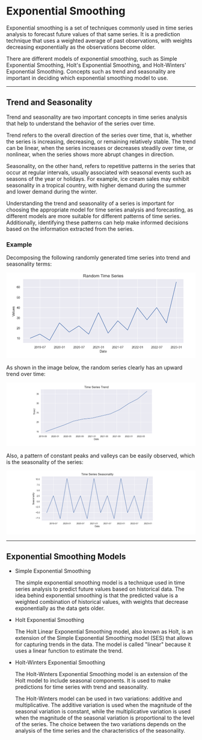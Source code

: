 # Exponential Smoothing

Exponential smoothing is a set of techniques commonly used in time series analysis to forecast future values of that same series. It is a prediction technique that uses a weighted average of past observations, with weights decreasing exponentially as the observations become older.

There are different models of exponential smoothing, such as Simple Exponential Smoothing, Holt's Exponential Smoothing, and Holt-Winters' Exponential Smoothing. Concepts such as trend and seasonality are important in deciding which exponential smoothing model to use.

***

## Trend and Seasonality

Trend and seasonality are two important concepts in time series analysis that help to understand the behavior of the series over time.

Trend refers to the overall direction of the series over time, that is, whether the series is increasing, decreasing, or remaining relatively stable. The trend can be linear, when the series increases or decreases steadily over time, or nonlinear, when the series shows more abrupt changes in direction.

Seasonality, on the other hand, refers to repetitive patterns in the series that occur at regular intervals, usually associated with seasonal events such as seasons of the year or holidays. For example, ice cream sales may exhibit seasonality in a tropical country, with higher demand during the summer and lower demand during the winter.

Understanding the trend and seasonality of a series is important for choosing the appropriate model for time series analysis and forecasting, as different models are more suitable for different patterns of time series. Additionally, identifying these patterns can help make informed decisions based on the information extracted from the series.

### Example

Decomposing the following randomly generated time series into trend and seasonality terms:

![alt text](https://github.com/Andrercouto/TimeSeriesAnalysis/blob/main/Img/rand.png?raw=true)

As shown in the image below, the random series clearly has an upward trend over time:

![alt text](https://github.com/Andrercouto/TimeSeriesAnalysis/blob/main/Img/rand-trend.png?raw=true)

Also, a pattern of constant peaks and valleys can be easily observed, which is the seasonality of the series:

![alt text](https://github.com/Andrercouto/TimeSeriesAnalysis/blob/main/Img/rand-seas.png?raw=true)

***

## Exponential Smoothing Models

- Simple Exponential Smoothing

	The simple exponential smoothing model is a technique used in time series analysis to predict future values based on historical data. The idea behind exponential smoothing is that the predicted value is a weighted combination of historical values, with weights that decrease exponentially as the data gets older.

- Holt Exponential Smoothing

	The Holt Linear Exponential Smoothing model, also known as Holt, is an extension of the Simple Exponential Smoothing model (SES) that allows for capturing trends in the data. The model is called "linear" because it uses a linear function to estimate the trend.

- Holt-Winters Exponential Smoothing

	The Holt-Winters Exponential Smoothing model is an extension of the Holt model to include seasonal components. It is used to make predictions for time series with trend and seasonality.

	The Holt-Winters model can be used in two variations: additive and multiplicative. The additive variation is used when the magnitude of the seasonal variation is constant, while the multiplicative variation is used when the magnitude of the seasonal variation is proportional to the level of the series. The choice between the two variations depends on the analysis of the time series and the characteristics of the seasonality.
